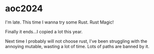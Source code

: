 # aoc2024

I'm late. This time I wanna try some Rust. Rust Magic!

Finally it ends...I copied a lot this year. 

Next time I probably will not choose rust, I've been struggling with the annoying mutable, wasting a lot of time. Lots of paths are banned by it.